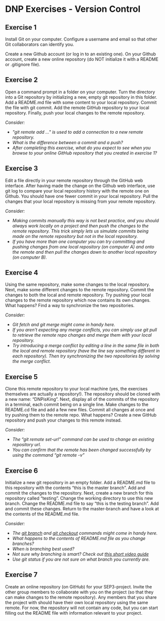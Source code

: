 # DNP Exercises - Version Control

## Exercise 1

Install Git on your computer. Configure a username and email so that other Git collaborators can identify you.

Create a new Github account (or log in to an existing one). On your Github account, create a new online repository (do NOT initialize it with a README or .gitignore file).

## Exercise 2

Open a command prompt in a folder on your computer. Turn the directory into a Git repository by initializing a new, empty git repository in this folder. Add a README.md file with some content to your local repository. Commit the file with git commit. Add the remote GitHub repository to your local repository. Finally, push your local changes to the remote repository.

*Consider:*

- *"git remote add ..." is used to add a connection to a new remote repository.*
- *What is the difference between a commit and a push?*
- *After completing this exercise, what do you expect to see when you browse to your online GitHub repository that you created in exercise 1?*

## Exercise 3

Edit a file directly in your remote repository through the GitHub web interface. After having made the change on the Github web interface, use git log to compare your local repository history with the remote one on Github. You should have one fewer commit in your local repository. Pull the changes that your local repository is missing from your remote repository.

*Consider:*

- *Making commits manually this way is not best practice, and you should always work locally on a project and then push the changes to the remote repository. This trick simply lets us simulate commits being made on the remote repository but not in the local repository.*
- *If you have more than one computer you can try committing and pushing changes from one local repository (on computer A) and onto the remote and then pull the changes down to another local repository (on computer B).*

## Exercise 4

Using the same repository, make some changes to the local repository. Next, make some different changes to the remote repository. Commit the changes to both the local and remote repository. Try pushing your local changes to the remote repository which now contains its own changes. What happens? Find a way to synchronize the two repositories.

*Consider:*

- *Git fetch and git merge might come in handy here.*
- *If you aren’t expecting any merge conflicts, you can simply use git pull to retrieve the remote repo changes and merge them with your local repository.*
- *Try introducing a merge conflict by editing a line in the same file in both the local and remote repository (have the line say something different in each repository). Then try synchronizing the two repositories by solving the merge conflict.*

## Exercise 5

Clone this remote repository to your local machine (yes, the exercises themselves are actually a repository!). The repository should be cloned with a new name: “DNPisKing”. Next, display all of the commits of the repository in a terminal, each commit being on a single line. Make changes to the README.cd file and add a few new files. Commit all changes at once and try pushing them to the remote repo. What happens? Create a new GitHub repository and push your changes to this remote instead.

*Consider:*

- *The “git remote set-url” command can be used to change an existing repository url.*
- *You can confirm that the remote has been changed successfully by using the command “git remote -v”*

## Exercise 6

Initialize a new git repository in an empty folder. Add a README.md file to this repository with the contents “this is the master branch”. Add and commit the changes to the repository. Next, create a new branch for this repository called “testing”. Change the working directory to use this new branch. Change the README.md file to say “this is the testing branch”. Add and commit these changes. Return to the master-branch and have a look at the contents of the README.md file.

*Consider:*

- *The [git branch](https://git-scm.com/docs/git-branch) and [git checkout](https://git-scm.com/docs/git-checkout) commands might come in handy here.*
- *What happens to the contents of README.md file as you change branches?*
- *When is branching best used?*
- *Not sure why branching is smart? Check out [this short video guide](https://www.youtube.com/watch?v=JTE2Fn_sCZs)*
- *Use git status if you are not sure on what branch you currently are.*

## Exercise 7

Create an online repository (on GitHub) for your SEP3-project. Invite the other group members to collaborate with you on the project (so that they can make changes to the remote repository). Any members that you share the project with should have their own local repository using the same remote. For now, the repository will not contain any code, but you can start filling out the README file with information relevant to your project.